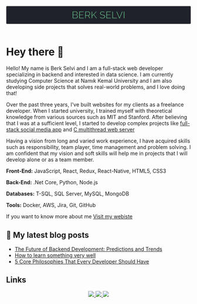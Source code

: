 <div align="center">
    <img  src="./img/header.svg" />
</div>
 
<br/>

# Hey there 👋

Hello! My name is Berk Selvi and I am a full-stack web developer specializing in backend and interested in data science. I am currently studying Computer Science at Namık Kemal University and I am also developing side projects that solves real-world problems, and I love doing that!

Over the past three years, I've built websites for my clients as a freelance developer. When I started university, I trained myself with theoretical knowledge from various sources such as MIT and Stanford. After believing that I was at a sufficient level, I started to develop complex projects like [full-stack social media app](https://github.com/berkslv/social-media-app) and [C multithread web server](https://github.com/berkslv/c-web-server)

Having a vision from long and varied work experience, I have acquired skills such as responsibility, team player, time management and problem solving. I am confident that my vision and soft skills will help me in projects that I will develop alone or as a team member.

**Front-End:** JavaScript, React, Redux, React-Native, HTML5, CSS3

**Back-End:** .Net Core, Python, Node.js

**Databases:** T-SQL, SQL Server, MySQL, MongoDB

**Tools:** Docker, AWS, Jira, Git, GitHub

If you want to know more about me [Visit my webiste](https://berkselvi.dev)

## 📘 My latest blog posts

- [The Future of Backend Development: Predictions and Trends](https://berkslv.medium.com/the-future-of-backend-development-predictions-and-trends-87d611b530d0?source=rss-570b367bddbc------2)
- [How to learn something very well](https://berkslv.medium.com/how-to-learn-something-very-well-56b03e434e9c?source=rss-570b367bddbc------2)
- [5 Core Philosophies That Every Developer Should Have](https://berkslv.medium.com/5-core-philosophies-that-every-developer-should-have-45d1c12a838b?source=rss-570b367bddbc------2)


## Links

<div align="center">
    <a href="https://twitter.com/berkslv">
        <img width="60"  src="https://raw.githubusercontent.com/berkslv/berkslv/main/img/twitter.svg" />
    </a>
    <a href="https://www.linkedin.com/in/berkslv/">
        <img width="60"  src="https://raw.githubusercontent.com/berkslv/berkslv/main/img/linkedin.svg" />
    </a>
    <a href="https://medium.com/@berkslv">
        <img width="60"  src="https://raw.githubusercontent.com/berkslv/berkslv/main/img/medium.svg" />
    </a>
</div>